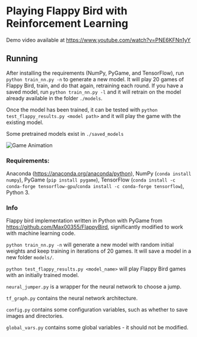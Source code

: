 # Playing Flappy Bird with Reinforcement Learning

Demo video available at https://www.youtube.com/watch?v=PNE6KFNn1yY

## Running

After installing the requirements (NumPy, PyGame, and TensorFlow), run `python train_nn.py -n` to generate a new model. It will play 20 games of Flappy Bird, train, and do that again, retraining each round. If you have a saved model, run `python train_nn.py -l` and it will retrain on the model already available in the folder `./models`. 

Once the model has been trained, it can be tested with `python test_flappy_results.py <model path>` and it will play the game with the existing model. 

Some pretrained models exist in `./saved_models`

![Game Animation](animation.gif)

### Requirements:

Anaconda (https://anaconda.org/anaconda/python), NumPy (`conda install numpy`), PyGame (`pip install pygame`), TensorFlow (`conda install -c conda-forge tensorflow-gpu`/`conda install -c conda-forge tensorflow`), Python 3.

### Info

Flappy bird implementation written in Python with PyGame from https://github.com/Max00355/FlappyBird, significantly modified to work with machine learning code.

`python train_nn.py -n` will generate a new model with random initial weights and keep training in iterations of 20 games. It will save a model in a new folder `models/`.

`python test_flappy_results.py <model_name>` will play Flappy Bird games with an initially trained model.

`neural_jumper.py` is a wrapper for the neural network to choose a jump.

`tf_graph.py` contains the neural network architecture.

`config.py` contains some configuration variables, such as whether to save images and directories.

`global_vars.py` contains some global variables - it should not be modified.

